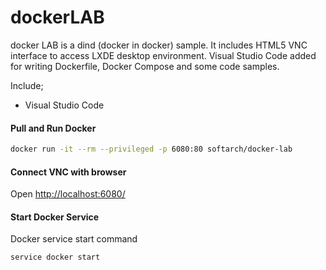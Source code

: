 # dockerLAB

docker LAB is a dind (docker in docker) sample.
It includes HTML5 VNC interface to access LXDE desktop environment.
Visual Studio Code added for writing Dockerfile, Docker Compose and some code samples.

Include;
+ Visual Studio Code

#### Pull and Run Docker
  ```bash
  docker run -it --rm --privileged -p 6080:80 softarch/docker-lab
  ```
 
#### Connect VNC with browser
Open [http://localhost:6080/](http://localhost:6080/)

#### Start Docker Service
  Docker service start command
  ```bash
  service docker start
  ```

